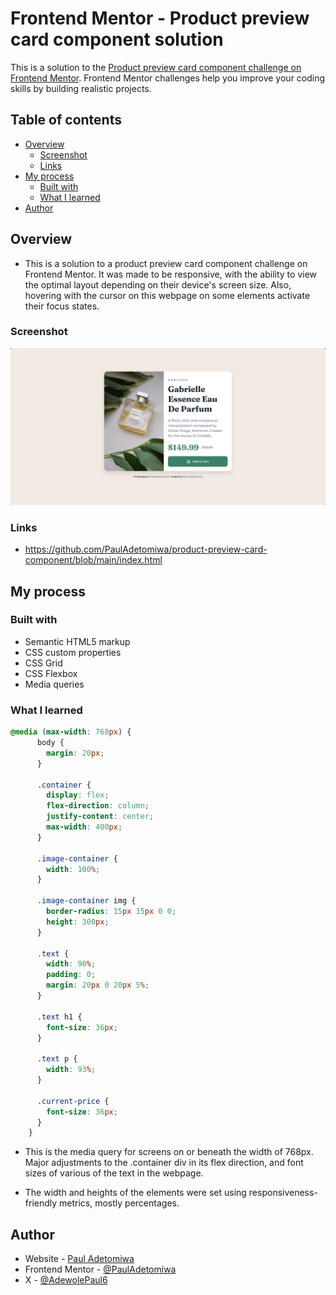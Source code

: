 # Frontend Mentor - Product preview card component solution

This is a solution to the [Product preview card component challenge on Frontend Mentor](https://www.frontendmentor.io/challenges/product-preview-card-component-GO7UmttRfa). Frontend Mentor challenges help you improve your coding skills by building realistic projects. 

## Table of contents

- [Overview](#overview)
  - [Screenshot](#screenshot)
  - [Links](#links)
- [My process](#my-process)
  - [Built with](#built-with)
  - [What I learned](#what-i-learned)
- [Author](#author)


## Overview

- This is a solution to a product preview card component challenge on Frontend Mentor. It was made to be responsive, with the ability to view the optimal layout depending on their device's screen size. Also, hovering with the cursor on this webpage on some elements activate their focus states.

### Screenshot

![](desktop-screenshot.png)

### Links

- https://github.com/PaulAdetomiwa/product-preview-card-component/blob/main/index.html

## My process

### Built with

- Semantic HTML5 markup
- CSS custom properties
- CSS Grid
- CSS Flexbox 
- Media queries

### What I learned

```css
@media (max-width: 768px) {
      body {
        margin: 20px;
      }

      .container {
        display: flex;
        flex-direction: column;
        justify-content: center;
        max-width: 400px;
      }

      .image-container {
        width: 100%;
      }

      .image-container img {
        border-radius: 15px 15px 0 0;
        height: 300px;
      }

      .text {
        width: 90%;
        padding: 0;
        margin: 20px 0 20px 5%;
      }

      .text h1 {
        font-size: 36px;
      }

      .text p {
        width: 93%;
      }

      .current-price {
        font-size: 36px;
      }
    }
```
- This is the media query for screens on or beneath the width of 768px. Major adjustments to the .container div in its flex direction, and font sizes of various of the text in the webpage.

- The width and heights of the elements were set using responsiveness-friendly metrics, mostly percentages.

## Author

- Website - [Paul Adetomiwa](https://github.com/PaulAdetomiwa)
- Frontend Mentor - [@PaulAdetomiwa](https://www.frontendmentor.io/profile/PaulAdetomiwa)
- X - [@AdewolePaul6](https://www.x.com/AdewolePaul6)